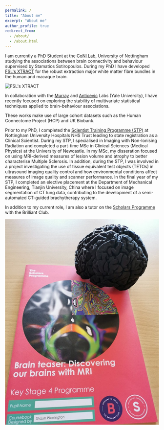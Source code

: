 ```yaml
---
permalink: /
title: "About me"
excerpt: "About me"
author_profile: true
redirect_from:
  - /about/
  - /about.html
---
```


I am currently a PhD Student at the [CoNI Lab](https://spmic-uon.github.io/conilab/), University of Nottingham studying the associations between brain connectivity and behaviour supervised by Stamatios Sotiropoulos. During my PhD I have developed [FSL's XTRACT](https://fsl.fmrib.ox.ac.uk/fsl/fslwiki/XTRACT) for the robust extraction major white matter fibre bundles in the human and macaque brain.

![FSL's XTRACT](/images/HCP_xtract.gif)

In collaboration with the [Murray](https://medicine.yale.edu/lab/murray/) and [Anticevic](https://medicine.yale.edu/lab/anticevic/) Labs (Yale University), I have recently focused on exploring the stability of multivariate statistical techniques applied to brain-behaviour associations.

These works make use of large cohort datasets such as the Human Connectome Project (HCP) and UK Biobank.

Prior to my PhD, I completed the [Scientist Training Programme (STP)](https://nshcs.hee.nhs.uk/programmes/stp/) at Nottingham University Hospitals NHS Trust leading to state registration as a Clinical Scientist. During my STP, I specialised in Imaging with Non-Ionising Radiation and completed a part-time MSc in Clinical Sciences (Medical Physics) at the University of Newcastle. In my MSc, my disseration focused on using MRI-derived measures of lesion volume and atrophy to better characterise Multiple Sclerosis. In addition, during the STP, I was involved in a project investigating the use of tissue equivalent test objects (TETOs) in ultrasound imaging quality control and how environmental conditions affect measures of image quality and scanner performance. In the final year of my STP, I completed an elective placement at the Department of Mechanical Engineering, Tianjin University, China where I focused on image segmentation of CT lung data, contributing to the development of a semi-automated CT-guided brachytherapy system.

In addition to my current role, I am also a tutor on the [Scholars Programme](https://thebrilliantclub.org/the-scholars-programme/) with the Brilliant Club.

![Brilliant Club Handbook](/images/brilliantclub.jpeg)
